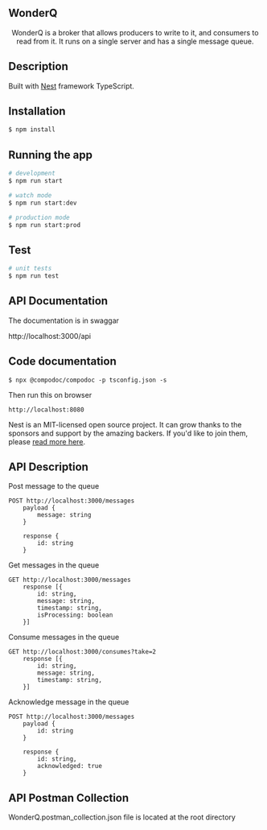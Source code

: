 

## WonderQ

  <p align="center">WonderQ is a broker that allows producers to write to it, and consumers to read from it. It runs on a single server and has a single message queue.</p>
    <p align="center">

## Description

Built with [Nest](https://github.com/nestjs/nest) framework TypeScript.

## Installation

```bash
$ npm install
```

## Running the app

```bash
# development
$ npm run start

# watch mode
$ npm run start:dev

# production mode
$ npm run start:prod
```

## Test

```bash
# unit tests
$ npm run test
```

## API Documentation

The documentation is in swaggar

http://localhost:3000/api

## Code documentation

```batch
$ npx @compodoc/compodoc -p tsconfig.json -s
```
Then run this on browser

```batch
http://localhost:8080
```

Nest is an MIT-licensed open source project. It can grow thanks to the sponsors and support by the amazing backers. If you'd like to join them, please [read more here](https://docs.nestjs.com/support).

## API Description

Post message to the queue
```batch
POST http://localhost:3000/messages
    payload {
        message: string
    }
    
    response {
        id: string
    }
```

Get  messages in the queue
```batch
GET http://localhost:3000/messages
    response [{
        id: string,
        message: string,
        timestamp: string,
        isProcessing: boolean
    }]
```

Consume messages in the queue
```batch
GET http://localhost:3000/consumes?take=2
    response [{
        id: string,
        message: string,
        timestamp: string,
    }]
```

Acknowledge message in the queue
```batch
POST http://localhost:3000/messages
    payload {
        id: string
    }
    
    response {
        id: string,
        acknowledged: true
    }
```
## API Postman Collection

WonderQ.postman_collection.json file is located at the root directory
